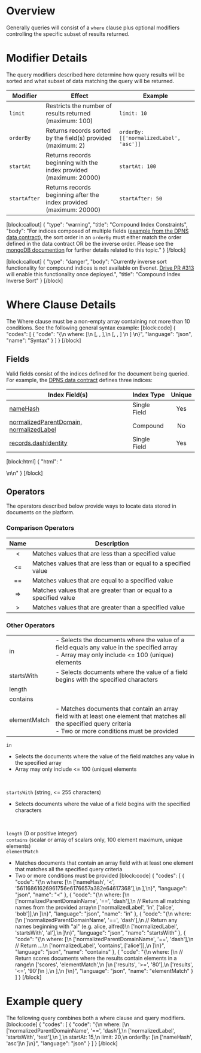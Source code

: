 # Overview

Generally queries will consist of a `where` clause plus optional modifiers controlling the specific subset of results returned. 

# Modifier Details
The query modifiers described here determine how query results will be sorted and what subset of data matching the query will be returned.

| Modifier | Effect | Example |
| - | - | - |
| `limit` | Restricts the number of results returned (maximum: 100) | `limit: 10` |
| `orderBy` | Returns records sorted by the field(s) provided (maximum: 2) | `orderBy: [['normalizedLabel', 'asc']]`
| `startAt` | Returns records beginning with the index provided (maximum: 20000) | `startAt: 100` |
| `startAfter` | Returns records beginning after the index provided  (maximum: 20000) | `startAfter: 50` |
[block:callout]
{
  "type": "warning",
  "title": "Compound Index Constraints",
  "body": "For indices composed of multiple fields ([example from the DPNS data contract](https://github.com/dashevo/dpns-contract/blob/master/src/schema/dpns-documents.json#L11-L14)), the sort order in an `orderBy` must either match the order defined in the data contract OR be the inverse order. Please see the [mongoDB documention](https://docs.mongodb.com/manual/core/index-compound/#sort-order) for further details related to this topic."
}
[/block]

[block:callout]
{
  "type": "danger",
  "body": "Currently inverse sort functionality for compound indices is not available on Evonet. [Drive PR #313](https://github.com/dashevo/drive/pull/313) will enable this functionality once deployed.",
  "title": "Compound Index Inverse Sort"
}
[/block]
# Where Clause Details

The Where clause must be a non-empty array containing not more than 10 conditions. See the following general syntax example:
[block:code]
{
  "codes": [
    {
      "code": "{\n  where: [\n    [<fieldName>, <operator>, <condition>],\n    [<fieldName>, <operator>, <condition>] \n  ] \n}",
      "language": "json",
      "name": "Syntax"
    }
  ]
}
[/block]
## Fields
Valid fields consist of the indices defined for the document being queried. For example, the [DPNS data contract](https://github.com/dashevo/dpns-contract/blob/master/src/schema/dpns-documents.json) defines three indices:

| Index Field(s) | Index Type | Unique |
| - | - | :-: | 
| [nameHash](https://github.com/dashevo/dpns-contract/blob/master/src/schema/dpns-documents.json#L4-L9) | Single Field | Yes |
| [normalizedParentDomain, normalizedLabel](https://github.com/dashevo/dpns-contract/blob/master/src/schema/dpns-documents.json#L10-L15) | Compound | No |
| [records.dashIdentity](https://github.com/dashevo/dpns-contract/blob/master/src/schema/dpns-documents.json#L16-L20) | Single Field | Yes |


[block:html]
{
  "html": "<div></div>\n<!--\nSpecial fields - `$id`, `$userId`\n-->\n<style></style>"
}
[/block]
## Operators
The operators described below provide ways to locate data stored in documents on the platform.

### Comparison Operators

| Name | Description |
| :-: | - |
| < | Matches values that are less than a specified value |
| <= | Matches values that are less than or equal to a specified value |
| == | Matches values that are equal to a specified value |
| => | Matches values that are greater than or equal to a specified value |
| > | Matches values that are greater than a specified value |

### Other Operators

| | |
| - | - |
| in |  - Selects the documents where the value of a field equals any value in the specified array<br> - Array may only include <= 100 (unique) elements
| startsWith|  - Selects documents where the value of a field begins with the specified characters
| length |
| contains |
| elementMatch |  - Matches documents that contain an array field with at least one element that matches all the specified query criteria <br>- Two or more conditions must be provided

`in`
 - Selects the documents where the value of the field matches any value in the specified array
 - Array may only include <= 100 (unique) elements
<br>

`startsWith` (string, <= 255 characters)
 - Selects documents where the value of a field begins with the specified characters
<br>

`length`  (0 or positive integer)
<br>
`contains` (scalar or array of scalars only, 100 element maximum, unique elements)
<br>
`elementMatch` 
 - Matches documents that contain an array field with at least one element that matches all the specified query criteria
 - Two or more conditions must be provided
[block:code]
{
  "codes": [
    {
      "code": "{\n  where: [\n    ['nameHash', '<', '56116861626961756e6176657a382e64617368'],\n  ],\n}",
      "language": "json",
      "name": "<"
    },
    {
      "code": "{\n  where: [\n      ['normalizedParentDomainName', '==', 'dash'],\n      // Return all matching names from the provided array\n      ['normalizedLabel', 'in', ['alice', 'bob']],\n    ]\n}",
      "language": "json",
      "name": "in"
    },
    {
      "code": "{\n  where: [\n      ['normalizedParentDomainName', '==', 'dash'],\n      // Return any names beginning with \"al\" (e.g. alice, alfred)\n      ['normalizedLabel', 'startsWith', 'al'],\n    ]\n}",
      "language": "json",
      "name": "startsWith"
    },
    {
      "code": "{\n  where: [\n      ['normalizedParentDomainName', '==', 'dash'],\n      // Return ...\n      ['normalizedLabel', 'contains', ['alice']],\n    ]\n}",
      "language": "json",
      "name": "contains"
    },
    {
      "code": "{\n  where: [\n    // Return scores documents where the results contain elements in a range\n    ['scores', 'elementMatch',\n      [\n        ['results', '>=', '80'],\n        ['results', '<=', '90']\n      ],\n    ],\n  ]\n}",
      "language": "json",
      "name": "elementMatch"
    }
  ]
}
[/block]
# Example query
The following query combines both a where clause and query modifiers.
[block:code]
{
  "codes": [
    {
      "code": "{\n    where: [\n        ['normalizedParentDomainName', '==', 'dash'],\n        ['normalizedLabel', 'startsWith', 'test'],\n    ],\n    startAt: 15,\n    limit: 20,\n    orderBy: [\n        ['nameHash', 'asc']\n    ]\n}",
      "language": "json"
    }
  ]
}
[/block]